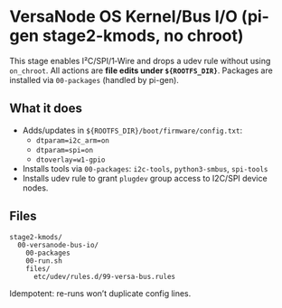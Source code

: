 # VersaNode OS Kernel/Bus I/O (pi-gen stage2-kmods, no chroot)

This stage enables I²C/SPI/1‑Wire and drops a udev rule without using `on_chroot`.
All actions are **file edits under `${ROOTFS_DIR}`**. Packages are installed via
`00-packages` (handled by pi-gen).

## What it does
- Adds/updates in `${ROOTFS_DIR}/boot/firmware/config.txt`:
  - `dtparam=i2c_arm=on`
  - `dtparam=spi=on`
  - `dtoverlay=w1-gpio`
- Installs tools via `00-packages`: `i2c-tools`, `python3-smbus`, `spi-tools`
- Installs udev rule to grant `plugdev` group access to I2C/SPI device nodes.

## Files
```
stage2-kmods/
  00-versanode-bus-io/
    00-packages
    00-run.sh
    files/
      etc/udev/rules.d/99-versa-bus.rules
```

Idempotent: re-runs won’t duplicate config lines.
